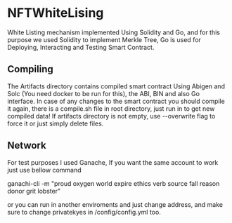 # NFTWhiteLising

White Listing mechanism implemented Using Solidity and Go, and for this purpose we used Solidity to implement Merkle Tree, Go is used for Deploying, Interacting and Testing Smart Contract.

## Compiling
The Artifacts directory contains compiled smart contract Using Abigen and Solc (You need docker to be run for this), the ABI, BIN and also Go interface. In case of any changes to the smart contract you should compile it again, there is a compile.sh file in root directory, just run in to get new compiled data! If artifacts directory is not empty, use --overwrite flag to force it or just simply delete files. 

## Network
For test purposes I used Ganache, If you want the same account to work just use bellow command

ganachi-cli -m "proud oxygen world expire ethics verb source fall reason donor grit lobster"

or you can run in another enviroments and just change address, and make sure to change privatekyes in /config/config.yml too.
